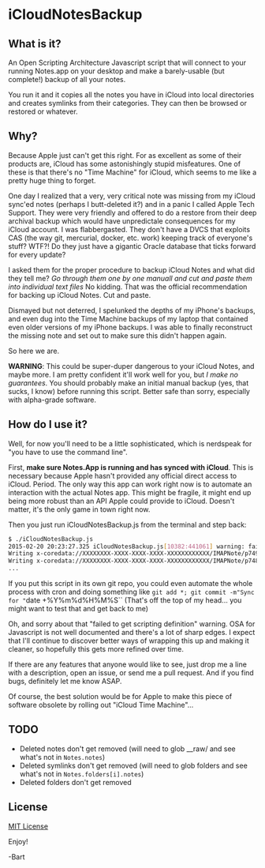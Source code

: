 # iCloudNotesBackup

## What is it?

An Open Scripting Architecture Javascript script that will connect to your running Notes.app on your desktop and make a barely-usable (but complete!) backup of all your notes.

You run it and it copies all the notes you have in iCloud into local directories and creates symlinks from their categories.  They can then be browsed or restored or whatever.

## Why?

Because Apple just can't get this right.  For as excellent as some of their products are, iCloud has some astonishingly stupid misfeatures.  One of these is that there's no "Time Machine" for iCloud, which seems to me like a pretty huge thing to forget.

One day I realized that a very, very critical note was missing from my iCloud sync'ed notes (perhaps I butt-deleted it?) and in a panic I called Apple Tech Support.  They were very friendly and offered to do a restore from their deep archival backup which would have unpredictale consequences for my iCloud account.  I was flabbergasted.  They don't have a DVCS that exploits CAS (the way git, mercurial, docker, etc. work) keeping track of everyone's stuff?  WTF?!  Do they just have a gigantic Oracle database that ticks forward for every update?

I asked them for the proper procedure to backup iCloud Notes and what did they tell me?  _Go through them one by one manuall and cut and paste them into individual text files_  No kidding.  That was the official recommendation for backing up iCloud Notes.  Cut and paste.

Dismayed but not deterred, I spelunked the depths of my iPhone's backups, and even dug into the Time Machine backups of my laptop that contained even older versions of my iPhone backups.  I was able to finally reconstruct the missing note and set out to make sure this didn't happen again.

So here we are.

**WARNING**: This could be super-duper dangerous to your iCloud Notes, and maybe more.  I am pretty confident it'll work well for you, but *I make no guarantees*.  You should probably make an initial manual backup (yes, that sucks, I know) before running this script.  Better safe than sorry, especially with alpha-grade software.

## How do I use it?

Well, for now you'll need to be a little sophisticated, which is nerdspeak for "you have to use the command line".

First, **make sure Notes.App is running and has synced with iCloud**.  This is necessary because Apple hasn't provided any official direct access to iCloud.  Period.  The only way this app can work right now is to automate an interaction with the actual Notes app.  This might be fragile, it might end up being more robust than an API Apple could provide to iCloud.  Doesn't matter, it's the only game in town right now.

Then you just run iCloudNotesBackup.js from the terminal and step back:

```bash
$ ./iCloudNotesBackup.js
2015-02-20 20:23:27.325 iCloudNotesBackup.js[10382:441061] warning: failed to get scripting definition from /usr/bin/osascript; it may not be scriptable.
Writing x-coredata://XXXXXXXX-XXXX-XXXX-XXXX-XXXXXXXXXXXX/IMAPNote/p749 (NYC Inventory) to __raw/x-coredata%3A%2F%2FXXXXXXXX-XXXX-XXXX-XXXX-XXXXXXXXXXXX%2FIMAPNote%2Fp749
Writing x-coredata://XXXXXXXX-XXXX-XXXX-XXXX-XXXXXXXXXXXX/IMAPNote/p748 (Todo List) to __raw/x-coredata%3A%2F%2FXXXXXXXX-XXXX-XXXX-XXXX-XXXXXXXXXXXX%2FIMAPNote%2Fp748
...
```

If you put this script in its own git repo, you could even automate the whole process with cron and doing something like `git add *; git commit -m"Sync for "`date +%Y%m%d%H%M%S``  (That's off the top of my head... you might want to test that and get back to me)

Oh, and sorry about that "failed to get scripting definition" warning.  OSA for Javascript is not well documented and there's a lot of sharp edges.  I expect that I'll continue to discover better ways of wrapping this up and making it cleaner, so hopefully this gets more refined over time.

If there are any features that anyone would like to see, just drop me a line with a description, open an issue, or send me a pull request.  And if you find bugs, definitely let me know ASAP.

Of course, the best solution would be for Apple to make this piece of software obsolete by rolling out "iCloud Time Machine"...

## TODO

* Deleted notes don't get removed  (will need to glob __raw/ and see what's not in `Notes.notes`)
* Deleted symlinks don't get removed  (will need to glob folders and see what's not in `Notes.folders[i].notes`)
* Deleted folders don't get removed

## License

[MIT License](http://www.opensource.org/licenses/mit-license.php)


Enjoy!

-Bart
